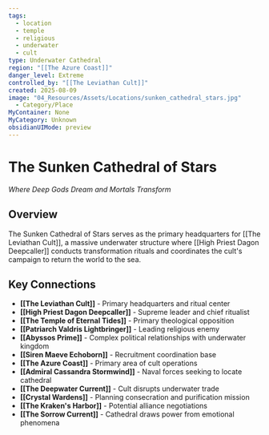 ```yaml
---
tags:
  - location
  - temple
  - religious
  - underwater
  - cult
type: Underwater Cathedral
region: "[[The Azure Coast]]"
danger_level: Extreme
controlled_by: "[[The Leviathan Cult]]"
created: 2025-08-09
image: "04_Resources/Assets/Locations/sunken_cathedral_stars.jpg"
  - Category/Place
MyContainer: None
MyCategory: Unknown
obsidianUIMode: preview
---
```


# The Sunken Cathedral of Stars
*Where Deep Gods Dream and Mortals Transform*

## Overview
The Sunken Cathedral of Stars serves as the primary headquarters for [[The Leviathan Cult]], a massive underwater structure where [[High Priest Dagon Deepcaller]] conducts transformation rituals and coordinates the cult's campaign to return the world to the sea.

## Key Connections
- **[[The Leviathan Cult]]** - Primary headquarters and ritual center
- **[[High Priest Dagon Deepcaller]]** - Supreme leader and chief ritualist
- **[[The Temple of Eternal Tides]]** - Primary theological opposition
- **[[Patriarch Valdris Lightbringer]]** - Leading religious enemy
- **[[Abyssos Prime]]** - Complex political relationships with underwater kingdom
- **[[Siren Maeve Echoborn]]** - Recruitment coordination base
- **[[The Azure Coast]]** - Primary area of cult operations
- **[[Admiral Cassandra Stormwind]]** - Naval forces seeking to locate cathedral
- **[[The Deepwater Current]]** - Cult disrupts underwater trade
- **[[Crystal Wardens]]** - Planning consecration and purification mission
- **[[The Kraken's Harbor]]** - Potential alliance negotiations
- **[[The Sorrow Current]]** - Cathedral draws power from emotional phenomena